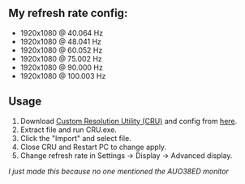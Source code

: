 ## My refresh rate config:
- 1920x1080 @ 40.064 Hz
- 1920x1080 @ 48.041 Hz
- 1920x1080 @ 60.052 Hz
- 1920x1080 @ 75.002 Hz
- 1920x1080 @ 90.000 Hz
- 1920x1080 @ 100.003 Hz

## Usage
1. Download [Custom Resolution Utility (CRU)](https://customresolutionutility.net/) and config from [here](aou38ed.bin).
2. Extract file and run CRU.exe.
3. Click the "Import" and select file.
4. Close CRU and Restart PC to change apply.
5. Change refresh rate in Settings -> Display -> Advanced display.

_I just made this because no one mentioned the AUO38ED monitor_
